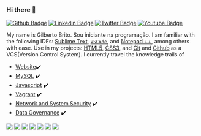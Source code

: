 ### Hi there 👋
[![Github Badge](https://img.shields.io/badge/-Github-000?style=flat-square&logo=Github&logoColor=white&link=https://github.com/GilbertoBrito)](https://github.com/GilbertoBrito)
[![Linkedin Badge](https://img.shields.io/badge/-LinkedIn-blue?style=flat-square&logo=Linkedin&logoColor=white&link=https://www.linkedin.com/in/lucio-lemos-a550441a1/)](https://www.linkedin.com/in/lucio-lemos-a550441a1/)
[![Twitter Badge](https://img.shields.io/badge/-Twitter-1ca0f1?style=flat-square&labelColor=1ca0f1&logo=twitter&logoColor=white&link=https://twitter.com/lucciolemos)](https://twitter.com/GilbertoBrito)
[![Youtube Badge](https://img.shields.io/badge/-YouTube-ff0000?style=flat-square&labelColor=ff0000&logo=youtube&logoColor=white&link=https://studio.youtube.com/channel/UCrNM1nr2nw0lSqMD10m6rLw)](#)

My name is Gilberto Brito. Sou iniciante na programação. I am familiar with the following IDEs: 
[Sublime Text](https://www.sublimetext.com/), 
[`VSCode`](https://code.visualstudio.com/), and 
[Notepad ++](https://notepad-plus-plus.org/), among others with ease. Use in my projects: 
[HTML5](https://developer.mozilla.org/pt-BR/docs/Web/Guide/HTML/HTML5), 
[CSS3](https://developer.mozilla.org/pt-BR/docs/Web/CSS), and 
[Git](https://git-scm.com/) and 
[Github](https://github.com/) as a VCS(Version Control System). I currently travel the knowledge trails of 


- [Website](https://www.gilbertobrito.com)✔️
- [MySQL](https://www.mysql.com/) ✔️
- [Javascript](https://developer.mozilla.org/pt-BR/docs/Web/JavaScript) ✔️
- [Vagrant](https://www.vagrantup.com/) ✔️
- [Network and System Security](#) ✔️
- [Data Governance](#) ✔️

[![](https://img.shields.io/badge/HTML-5-blue)](https://developer.mozilla.org/pt-BR/docs/Learn/HTML/Introduction_to_HTML) 
[![](https://img.shields.io/badge/CSS-3-red)](https://developer.mozilla.org/pt-BR/docs/Web/Tutorials#documentation_2) 
[![](https://img.shields.io/badge/Bootstrap-5-orange)](https://getbootstrap.com/)
[![](https://img.shields.io/badge/Linux_Mint-20.04-yellow)](#)
[![](https://img.shields.io/badge/Windows-11_Home_Single_Language-blue)](#)
[![](https://img.shields.io/badge/WSL-2-green)](https://docs.microsoft.com/pt-br/windows/wsl/) 
[![](https://img.shields.io/badge/Angular_CLI-12.2.4-red)](https://angular.io/)
